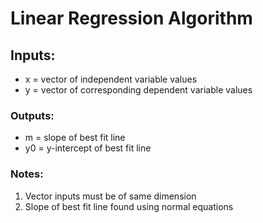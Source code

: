 # Linear Regression Algorithm

## Inputs:
- x = vector of independent variable values
- y = vector of corresponding dependent variable values

### Outputs:
- m = slope of best fit line
- y0 = y-intercept of best fit line

### Notes:
1. Vector inputs must be of same dimension
2. Slope of best fit line found using normal equations
